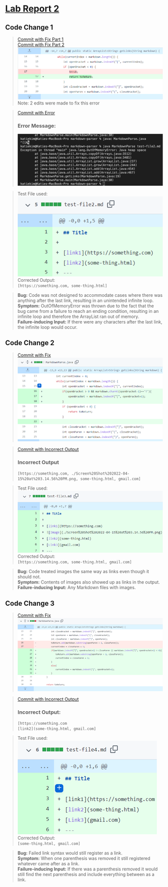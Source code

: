 # [Lab Report 2](lab-report-2-week-4.html)

## __Code Change 1__
>[Commit with Fix Part 1](https://github.com/katieki/markdown-parser/commit/60e824a454c660a0e3602ecc67dc65e53082ff69)   
>[Commit with Fix Part 2](https://github.com/katieki/markdown-parser/commit/4bd8bf81655694b30db092140d56f78b7316ee4b)
>![Image](./Lab2Images/Error1/Error1CodeChangev2.png)
>Note: 2 edits were made to fix this error

>[Commit with Error](https://github.com/katieki/markdown-parser/commit/5f7bf972d79864ea642c971cab6749c39eb4c445)
>### Error Message:
>![Image](./Lab2Images/Error1/BreakingError1.png)

>Test File used:
>![Image](./Lab2Images/Error1/TestFileError1.png)
>Corrected Output:   
>```[https://something.com, some-thing.html]```

>__Bug:__ Code was not designed to accommodate cases where there was anything after the last link, resulting in an unintended infinite loop.  
>__Symptom:__ OutOfMemoryError was thrown due to the fact that the bug came from a failure to reach an ending condition, resulting in an infinite loop and therefore the ArrayList ran out of memory.   
>__Failure-inducing Input:__ If there were any characters after the last link, the infinite loop would occur. 

## __Code Change 2__
>[Commit with Fix](https://github.com/katieki/markdown-parser/commit/8747fdc45a7e70d63399ccf797944d69cb29b4a7)   
>![Image](./Lab2Images/Error2/Error2CodeChange.png)

>[Commit with Incorrect Output](https://github.com/katieki/markdown-parser/commit/4bd8bf81655694b30db092140d56f78b7316ee4b)
>### Incorrect Output
>```[https://something.com, ./Screen%20Shot%202022-04-15%20at%203.14.56%20PM.png, some-thing.html, gmail.com]```

>Test File used:   
>![Image](./Lab2Images/Error2/TestFileError2.png)   
>Corrected Output:   
>```[https://something.com, some-thing.html, gmail.com]```

>__Bug:__ Code treated images the same way as links even though it should not.  
>__Symptom:__ Contents of images also showed up as links in the output.  
>__Failure-inducing Input:__ Any Markdown files with images. 

## __Code Change 3__
>[Commit with Fix](https://github.com/katieki/markdown-parser/commit/08b1902554e6e590be42e2b77be7cabdfae01bbc)   
>![Image](./Lab2Images/Error3/Error3CodeChange.png)

>[Commit with Incorrect Output](https://github.com/katieki/markdown-parser/commit/8747fdc45a7e70d63399ccf797944d69cb29b4a7)
>### Incorrect Output:
>```[https://something.com```   
>```[link2](some-thing.html, gmail.com]```

>Test File used:   
>![Image](./Lab2Images/Error3/TestFileError3.png)   
>Corrected Output:   
>```[some-thing.html, gmail.com]```

>__Bug:__ Failed link syntax would still register as a link.   
>__Symptom:__ When one parenthesis was removed it still registered whatever came after as a link.    
>__Failure-inducing Input:__ If there was a parenthesis removed it would still find the next parenthesis and include everything between as a link.